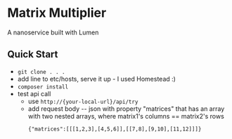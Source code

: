 # Matrix Multiplier
A nanoservice built with Lumen

## Quick Start
- `git clone . . .`
- add line to etc/hosts, serve it up - I used Homestead :)
- `composer install`
- test api call
    - use `http://{your-local-url}/api/try`
    - add request body -- json with property "matrices" that has an array with two nested arrays, where matrix1's columns == matrix2's rows
      ```
      {"matrices":[[[1,2,3],[4,5,6]],[[7,8],[9,10],[11,12]]]}

